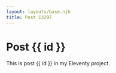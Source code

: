 ```yaml
---
layout: layouts/base.njk
title: Post 13297
---
```


# Post {{ id }}

This is post {{ id }} in my Eleventy project.
